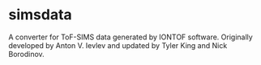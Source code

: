 # simsdata
A converter for ToF-SIMS data generated by IONTOF software. Originally developed by Anton V. Ievlev and updated by Tyler King and Nick Borodinov. 
